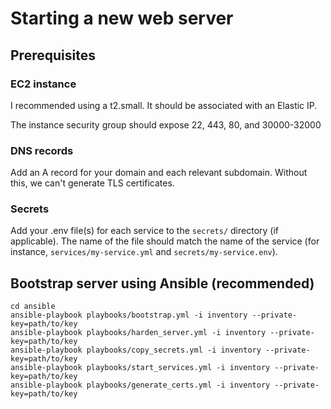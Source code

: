 # Starting a new web server

## Prerequisites

### EC2 instance

I recommended using a t2.small. It should be associated with an Elastic IP.

The instance security group should expose 22, 443, 80, and 30000-32000


### DNS records
Add an A record for your domain and each relevant subdomain. Without this, we can't generate TLS certificates.

### Secrets
Add your .env file(s) for each service to the `secrets/` directory (if applicable). The name of the file should match the name of the service (for instance, `services/my-service.yml` and `secrets/my-service.env`).


## Bootstrap server using Ansible (recommended)
```
cd ansible
ansible-playbook playbooks/bootstrap.yml -i inventory --private-key=path/to/key
ansible-playbook playbooks/harden_server.yml -i inventory --private-key=path/to/key
ansible-playbook playbooks/copy_secrets.yml -i inventory --private-key=path/to/key
ansible-playbook playbooks/start_services.yml -i inventory --private-key=path/to/key
ansible-playbook playbooks/generate_certs.yml -i inventory --private-key=path/to/key
```